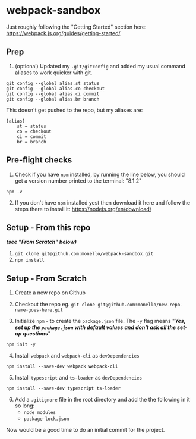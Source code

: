 # webpack-sandbox

Just roughly following the "Getting Started" section here: <a href="https://webpack.js.org/guides/getting-started/" target="_new">https://webpack.js.org/guides/getting-started/</a>

## Prep

1. (optional) Updated my `.git/gitconfig` and added my usual command aliases to work quicker with git.

```
git config --global alias.st status
git config --global alias.co checkout
git config --global alias.ci commit
git config --global alias.br branch
```

This doesn't get pushed to the repo, but my aliases are:

```
[alias]
    st = status
    co = checkout
    ci = commit
    br = branch
```

## Pre-flight checks

1. Check if you have `npm` installed, by running the line below, you should get a version number printed to the terminal: "8.1.2"

`npm -v`

2. If you don't have `npm` installed yest then download it here and follow the steps there to install it: <a href="https://nodejs.org/en/download/" target="_new">https://nodejs.org/en/download/</a>

## Setup - From this repo

**_(see "From Scratch" below)_**

1. `git clone git@github.com:monello/webpack-sandbox.git`
2. `npm install`

## Setup - From Scratch

1. Create a new repo on Github
2. Checkout the repo
   eg. `git clone git@github.com:monello/new-repo-name-goes-here.git`

3. Initialize `npm` - to create the `package.json` file.
   The `-y` flag means "**_Yes, set up the `package.json` with default values and don't ask all the set-up questions_**"

`npm init -y`

4. Install `webpack` and `webpack-cli` as `devDependencies`

`npm install --save-dev webpack webpack-cli`

5. Install `typescript` and `ts-loader` as `devDependencies`

`npm install --save-dev typescript ts-loader`

6. Add a `.gitignore` file in the root directory and add the the following in it so long:
    - `node_modules`
    - `package-lock.json`

Now would be a good time to do an initial commit for the project.
